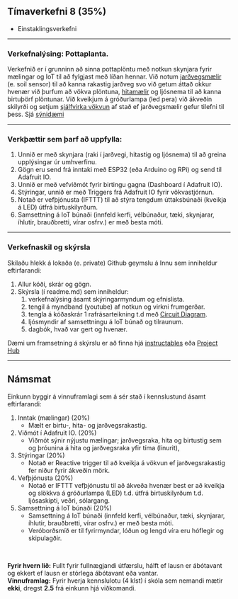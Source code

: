 
## Tímaverkefni 8 (35%) 
- Einstaklingsverkefni 

---

### Verkefnalýsing: Pottaplanta.

Verkefnið er í grunninn að sinna pottaplöntu með notkun skynjara fyrir mælingar og IoT til að fylgjast með líðan hennar. 
Við notum [jarðvegsmælir](https://github.com/VESM3/IOT/blob/main/Efni/soilsensor.md) (e. soil sensor) til að kanna rakastig jarðveg svo við getum áttað okkur hvenær við þurfum að vökva plöntuna, [hitamælir](https://github.com/microsoft/IoT-For-Beginners/blob/main/2-farm/lessons/1-predict-plant-growth/README.md) og ljósnema til að kanna birtuþörf plöntunar. Við kveikjum á gróðurlampa (led pera) við ákveðin skilyrði og setjum [sjálfvirka vökvun](https://github.com/microsoft/IoT-For-Beginners/blob/main/2-farm/lessons/3-automated-plant-watering/README.md) af stað ef jarðvegsmælir gefur tilefni til þess. Sjá [sýnidæmi](https://learn.adafruit.com/pyportal-pet-planter-with-adafruit-io/overview)

---

### Verkþættir sem þarf að uppfylla:

1. Unnið er með skynjara (raki í jarðvegi, hitastig og ljósnema) til að greina upplýsingar úr umhverfinu.
1. Gögn eru send frá inntaki með ESP32 (eða Arduino og RPi) og send til Adafruit IO.
1. Unnið er með vefviðmót fyrir birtingu gagna (Dashboard í Adafruit IO).
1. Stýringar, unnið er með Triggers frá Adafruit IO fyrir vökvastjórnun.
1. Notað er vefþjónusta (IFTTT) til að stýra tengdum úttaksbúnaði (kveikja á LED) útfrá birtuskilyrðum.
1. Samsettning á IoT búnaði (innfeld kerfi, vélbúnaður, tæki, skynjarar, íhlutir, brauðbretti, vírar osfrv.) er með besta móti.

---

### Verkefnaskil og skýrsla

Skilaðu hlekk á lokaða (e. private) Github geymslu á Innu sem inniheldur eftirfarandi:

1. Allur kóði, skrár og gögn.
1. Skýrsla (í readme.md) sem inniheldur:
   1. verkefnalýsing ásamt skýringarmyndum og efnislista.
   1. tengil á myndband (youtube) af notkun og virkni frumgerðar.
   1. tengla á kóðaskrár
   1  rafrásarteikning t.d með [Circuit Diagram](https://www.circuit-diagram.org/).
   1. ljósmyndir af samsettningu á IoT búnað og tilraunum. 
   1. dagbók, hvað var gert og hvenær.
 
Dæmi um framsetning á skýrslu er að finna hjá [instructables](https://www.instructables.com/How-to-Write-an-Instructable-Class/) eða [Project Hub](https://create.arduino.cc/projecthub/Arduino_Genuino/how-to-submit-content-on-arduino-project-hub-cf2177)

---

## Námsmat
Einkunn byggir á vinnuframlagi sem á sér stað í kennslustund ásamt eftirfarandi: 

1. Inntak (mælingar) (20%)
   -  Mælt er birtu-, hita- og jarðvegsrakastig.
1. Viðmót í Adafruit IO. (20%)
   - Viðmót sýnir nýjustu mælingar; jarðvegsraka, hita og birtustig sem og þróunina á hita og jarðvegsraka yfir tíma (línurit), 
1. Stýringar (20%)
   - Notað er Reactive trigger til að kveikja á vökvun ef jarðvegsrakastig fer niður fyrir ákveðin mörk.
1. Vefþjónusta (20%)
   - Notað er IFTTT vefþjónustu til að ákveða hvenær best er að kveikja og slökkva á gróðurlampa (LED) t.d. útfrá birtuskilyrðum t.d. ljósaskipti, veðri, sólargang.
1. Samsettning á IoT búnaði (20%)
   - Samsettning á IoT búnaði (innfeld kerfi, vélbúnaður, tæki, skynjarar, íhlutir, brauðbretti, vírar osfrv.) er með besta móti.
   - Veróborðsmíð er til fyrirmyndar, lóðun og lengd víra eru hóflegir og skipulagðir.

<br>

**Fyrir hvern lið:** Fullt fyrir fullnægjandi útfærslu, hálft ef lausn er ábótavant og ekkert ef lausn er stórlega ábótavant eða vantar. <br>
**Vinnuframlag:** Fyrir hverja kennslulotu (4 klst) í skóla sem nemandi mætir **ekki**, dregst **2.5** frá einkunn hjá viðkomandi. <br>


